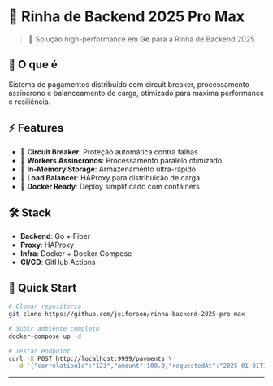 # 🏁 Rinha de Backend 2025 Pro Max

> 🚀 Solução high-performance em **Go** para a Rinha de Backend 2025

## 🎯 O que é

Sistema de pagamentos distribuído com circuit breaker, processamento assíncrono e balanceamento de carga, otimizado para máxima performance e resiliência.

## ⚡ Features

- 🔄 **Circuit Breaker**: Proteção automática contra falhas
- 🧵 **Workers Assíncronos**: Processamento paralelo otimizado  
- 💾 **In-Memory Storage**: Armazenamento ultra-rápido
- 🔀 **Load Balancer**: HAProxy para distribuição de carga
- 🐳 **Docker Ready**: Deploy simplificado com containers

## 🛠️ Stack

- **Backend**: Go + Fiber
- **Proxy**: HAProxy
- **Infra**: Docker + Docker Compose
- **CI/CD**: GitHub Actions

## 🚀 Quick Start

```bash
# Clonar repositório
git clone https://github.com/jeiferson/rinha-backend-2025-pro-max

# Subir ambiente completo
docker-compose up -d

# Testar endpoint
curl -X POST http://localhost:9999/payments \
  -d '{"correlationId":"123","amount":100.0,"requestedAt":"2025-01-01T10:00:00Z"}'
```

---
